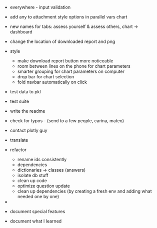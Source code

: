 - everywhere - input validation
- add any to attachment style options in parallel vars chart
- new names for tabs: assess yourself & assess others, chart -> dashboard
- change the location of downloaded report and png
- style
  - make download report button more noticeable
  - room between lines on the phone for chart parameters
  - smarter grouping for chart parameters on computer
  - drop bar for chart selection
  - fold navbar automatically on click
- test data to pkl
- test suite
- write the readme
- check for typos - (send to a few people, carina, mateo)

- contact plotly guy

- translate

- refactor
    - rename ids consistently
    - dependencies
    - dictionaries -> classes (answers)
    - isolate db stuff
    - clean up code
    - optimize question update
    - clean up dependencies (by creating a fresh env and adding what needed one by one)
- 
- document special features
- document what I learned
